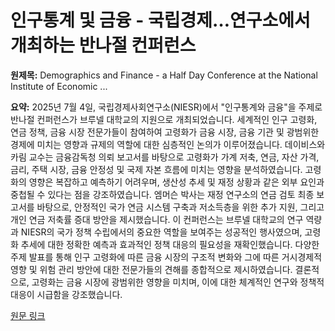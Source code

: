 # 인구통계 및 금융 - 국립경제…연구소에서 개최하는 반나절 컨퍼런스

**원제목:** Demographics and Finance - a Half Day Conference at the National Institute of Economic ...

**요약:** 2025년 7월 4일, 국립경제사회연구소(NIESR)에서 "인구통계와 금융"을 주제로 반나절 컨퍼런스가 브루넬 대학교의 지원으로 개최되었습니다.  세계적인 인구 고령화, 연금 정책, 금융 시장 전문가들이 참여하여 고령화가 금융 시장, 금융 기관 및 광범위한 경제에 미치는 영향과 규제의 역할에 대한 심층적인 논의가 이루어졌습니다.  데이비스와 카림 교수는 금융감독청 의뢰 보고서를 바탕으로 고령화가 가계 저축, 연금, 자산 가격, 금리, 주택 시장, 금융 안정성 및 국제 자본 흐름에 미치는 영향을 분석하였습니다.  고령화의 영향은 복잡하고 예측하기 어려우며, 생산성 추세 및 재정 상황과 같은 외부 요인과 중첩될 수 있다는 점을 강조하였습니다.  엠머슨 박사는 재정 연구소의 연금 검토 최종 보고서를 바탕으로, 안정적인 국가 연금 시스템 구축과 저소득층을 위한 추가 지원, 그리고 개인 연금 저축률 증대 방안을 제시했습니다.  이 컨퍼런스는 브루넬 대학교의 연구 역량과 NIESR의 국가 정책 수립에서의 중요한 역할을 보여주는 성공적인 행사였으며,  고령화 추세에 대한 정확한 예측과 효과적인 정책 대응의 필요성을 재확인했습니다.  다양한 주제 발표를 통해 인구 고령화에 따른 금융 시장의 구조적 변화와 그에 따른 거시경제적 영향 및 위험 관리 방안에 대한 전문가들의 견해를 종합적으로 제시하였습니다.  결론적으로, 고령화는 금융 시장에 광범위한 영향을 미치며, 이에 대한 체계적인 연구와 정책적 대응이 시급함을 강조했습니다.

[원문 링크](https://www.brunel.ac.uk/economics-and-finance/News-and-events/News/Demographics-and-Finance-Conference-2025)
